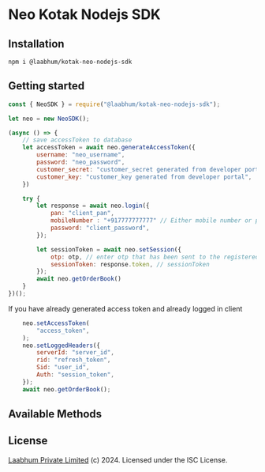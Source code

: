 # Neo Kotak Nodejs SDK

## Installation
```
npm i @laabhum/kotak-neo-nodejs-sdk
```

## Getting started

```js
const { NeoSDK } = require("@laabhum/kotak-neo-nodejs-sdk");

let neo = new NeoSDK();

(async () => {
    // save accessToken to database
    let accessToken = await neo.generateAccessToken({
        username: "neo_username",
        password: "neo_password",
        customer_secret: "customer_secret generated from developer portal",
        customer_key: "customer_key generated from developer portal",
    })

    try {
        let response = await neo.login({
            pan: "client_pan",
            mobileNumber : "+917777777777" // Either mobile number or pan is allowed
            password: "client_password",
        });

        let sessionToken = await neo.setSession({
            otp: otp, // enter otp that has been sent to the registered mobile number
            sessionToken: response.token, // sessionToken
        });
        await neo.getOrderBook()
    }
})();
```

If you have already generated access token and already logged in client

````js
    neo.setAccessToken(
        "access_token",
    );
    neo.setLoggedHeaders({
        serverId: "server_id",
        rid: "refresh_token",
        Sid: "user_id",
        Auth: "session_token",
    });
    await neo.getOrderBook();
````

## Available Methods


## License

[Laabhum Private Limited](https://laabhum.com/) (c) 2024. Licensed under the ISC License.
